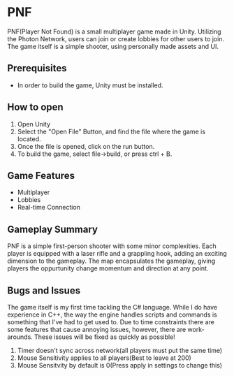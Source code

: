 # PNF
PNF(Player Not Found) is a small multiplayer game made in Unity. Utilizing the Photon Network, users can join or create lobbies for other users to join. The game itself is a simple shooter, using personally made assets and UI. 

## Prerequisites
- In order to build the game, Unity must be installed.

## How to open
1. Open Unity
2. Select the "Open File" Button, and find the file where the game is located.
3. Once the file is opened, click on the run button.
4. To build the game, select file->build, or press ctrl + B.

## Game Features
- Multiplayer
- Lobbies
- Real-time Connection

## Gameplay Summary
PNF is a simple first-person shooter with some minor complexities. Each player is equipped with a laser rifle and a grappling hook, adding an exciting dimension to the gameplay. The map encapsulates the gameplay, giving players the oppurtunity change momentum and direction at any point. 

## Bugs and Issues
The game itself is my first time tackling the C# language. While I do have experience in C++, the way the engine handles scripts and commands is something that I've had to get used to. Due to time constraints there are some features that cause annoying issues, however, there are work-arounds. These issues will be fixed as quickly as possible!

1. Timer doesn't sync across network(all players must put the same time)
2. Mouse Sensitivity applies to all players(Best to leave at 200)
3. Mouse Sensitvity by default is 0(Press apply in settings to change this)
